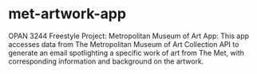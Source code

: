 # met-artwork-app
OPAN 3244 Freestyle Project: Metropolitan Museum of Art App: This app accesses data from The Metropolitan Museum of Art Collection API to generate an email spotlighting a specific work of art from The Met, with corresponding information and background on the artwork.

